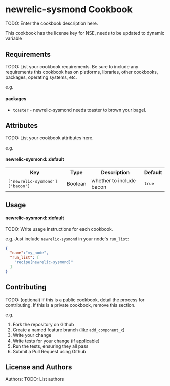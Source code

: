 newrelic-sysmond Cookbook
=========================
TODO: Enter the cookbook description here.

This cookbook has the license key for NSE, needs to be updated to dynamic variable

Requirements
------------
TODO: List your cookbook requirements. Be sure to include any requirements this cookbook has on platforms, libraries, other cookbooks, packages, operating systems, etc.

e.g.
#### packages
- `toaster` - newrelic-sysmond needs toaster to brown your bagel.

Attributes
----------
TODO: List your cookbook attributes here.

e.g.
#### newrelic-sysmond::default
<table>
  <tr>
    <th>Key</th>
    <th>Type</th>
    <th>Description</th>
    <th>Default</th>
  </tr>
  <tr>
    <td><tt>['newrelic-sysmond']['bacon']</tt></td>
    <td>Boolean</td>
    <td>whether to include bacon</td>
    <td><tt>true</tt></td>
  </tr>
</table>

Usage
-----
#### newrelic-sysmond::default
TODO: Write usage instructions for each cookbook.

e.g.
Just include `newrelic-sysmond` in your node's `run_list`:

```json
{
  "name":"my_node",
  "run_list": [
    "recipe[newrelic-sysmond]"
  ]
}
```

Contributing
------------
TODO: (optional) If this is a public cookbook, detail the process for contributing. If this is a private cookbook, remove this section.

e.g.
1. Fork the repository on Github
2. Create a named feature branch (like `add_component_x`)
3. Write your change
4. Write tests for your change (if applicable)
5. Run the tests, ensuring they all pass
6. Submit a Pull Request using Github

License and Authors
-------------------
Authors: TODO: List authors
